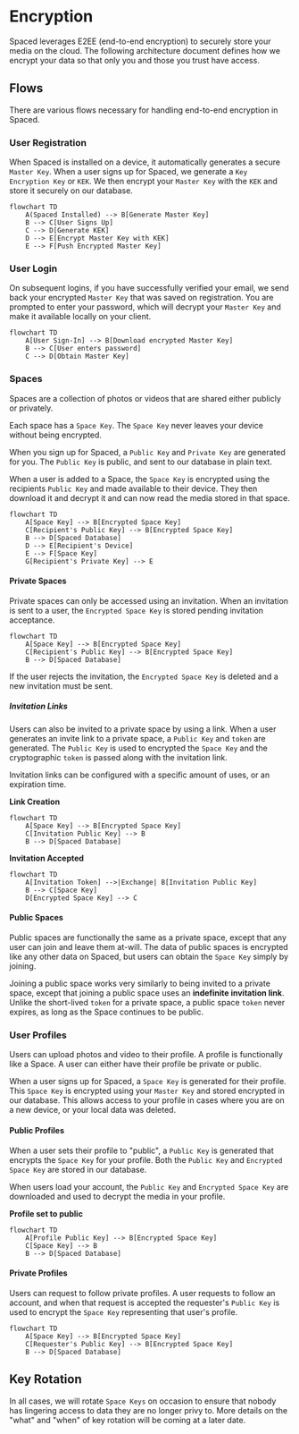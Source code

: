 # Encryption

Spaced leverages E2EE (end-to-end encryption) to securely store your media on the cloud. The following architecture document defines how we encrypt your data so that only you and those you trust have access.

## Flows

There are various flows necessary for handling end-to-end encryption in Spaced.

### User Registration

When Spaced is installed on a device, it automatically generates a secure `Master Key`. When a user signs up for Spaced, we generate a `Key Encryption Key` or `KEK`. We then encrypt your `Master Key` with the `KEK` and store it securely on our database.

```mermaid
flowchart TD
    A(Spaced Installed) --> B[Generate Master Key]
    B --> C[User Signs Up]
    C --> D[Generate KEK]
    D --> E[Encrypt Master Key with KEK]
    E --> F[Push Encrypted Master Key]
```

### User Login

On subsequent logins, if you have successfully verified your email, we send back your encrypted `Master Key` that was saved on registration. You are prompted to enter your password, which will decrypt your `Master Key` and make it available locally on your client.

```mermaid
flowchart TD
    A[User Sign-In] --> B[Download encrypted Master Key]
    B --> C[User enters password]
    C --> D[Obtain Master Key]
```

### Spaces

Spaces are a collection of photos or videos that are shared either publicly or privately.

Each space has a `Space Key`. The `Space Key` never leaves your device without being encrypted.

When you sign up for Spaced, a `Public Key` and `Private Key` are generated for you. The `Public Key` is public, and sent to our database in plain text. 

When a user is added to a Space, the `Space Key` is encrypted using the recipients `Public Key` and made available to their device. They then download it and decrypt it and can now read the media stored in that space.

```mermaid
flowchart TD
    A[Space Key] --> B[Encrypted Space Key]
    C[Recipient's Public Key] --> B[Encrypted Space Key]
    B --> D[Spaced Database]
    D --> E[Recipient's Device]
    E --> F[Space Key]
    G[Recipient's Private Key] --> E
```

#### Private Spaces

Private spaces can only be accessed using an invitation. When an invitation is sent to a user, the `Encrypted Space Key` is stored pending invitation acceptance.

```mermaid
flowchart TD
    A[Space Key] --> B[Encrypted Space Key]
    C[Recipient's Public Key] --> B[Encrypted Space Key]
    B --> D[Spaced Database]
```

If the user rejects the invitation, the `Encrypted Space Key` is deleted and a new invitation must be sent.

##### Invitation Links

Users can also be invited to a private space by using a link. When a user generates an invite link to a private space, a `Public Key` and `token` are generated. The `Public Key` is used to encrypted the `Space Key` and the cryptographic `token` is passed along with the invitation link.

Invitation links can be configured with a specific amount of uses, or an expiration time.

**Link Creation**

```mermaid
flowchart TD
    A[Space Key] --> B[Encrypted Space Key]
    C[Invitation Public Key] --> B
    B --> D[Spaced Database]
```

**Invitation Accepted**

```mermaid
flowchart TD
    A[Invitation Token] -->|Exchange| B[Invitation Public Key]
    B --> C[Space Key]
    D[Encrypted Space Key] --> C
```

#### Public Spaces

Public spaces are functionally the same as a private space, except that any user can join and leave them at-will. The data of public spaces is encrypted like any other data on Spaced, but users can obtain the `Space Key` simply by joining.

Joining a public space works very similarly to being invited to a private space, except that joining a public space uses an **indefinite invitation link**. Unlike the short-lived `token` for a private space, a public space `token` never expires, as long as the Space continues to be public.

### User Profiles

Users can upload photos and video to their profile. A profile is functionally like a Space. A user can either have their profile be private or public. 

When a user signs up for Spaced, a `Space Key` is generated for their profile. This `Space Key` is encrypted using your `Master Key` and stored encrypted in our database. This allows access to your profile in cases where you are on a new device, or your local data was deleted.

#### Public Profiles

When a user sets their profile to "public", a `Public Key` is generated that encrypts the `Space Key` for your profile. Both the `Public Key` and `Encrypted Space Key` are stored in our database. 

When users load your account, the `Public Key` and `Encrypted Space Key` are downloaded and used to decrypt the media in your profile.

**Profile set to public**

```mermaid
flowchart TD
    A[Profile Public Key] --> B[Encrypted Space Key]
    C[Space Key] --> B
    B --> D[Spaced Database]
```

#### Private Profiles

Users can request to follow private profiles. A user requests to follow an account, and when that request is accepted the requester's `Public Key` is used to encrypt the `Space Key` representing that user's profile.

```mermaid
flowchart TD
    A[Space Key] --> B[Encrypted Space Key]
    C[Requester's Public Key] --> B[Encrypted Space Key]
    B --> D[Spaced Database]
```

## Key Rotation

In all cases, we will rotate `Space Keys` on occasion to ensure that nobody has lingering access to data they are no longer privy to. More details on the "what" and "when" of key rotation will be coming at a later date.
